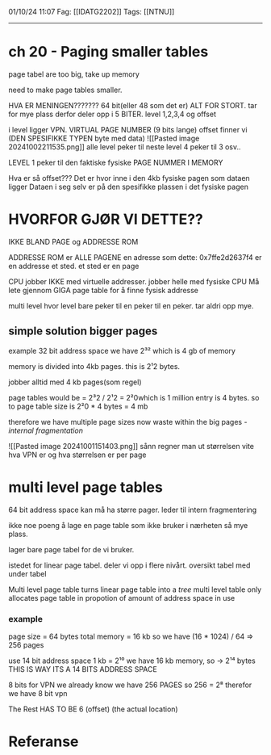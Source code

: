 01/10/24 11:07
Fag: [[IDATG2202]]
Tags: [[NTNU]]
___

# ch 20 - Paging smaller tables
page tabel are too big, take up memory

need to make page tables smaller.


HVA ER MENINGEN???????
64 bit(eller 48 som det er) ALT FOR STORT. tar for mye plass
derfor deler opp i 5 BITER. level 1,2,3,4 og offset

i level ligger VPN. VIRTUAL PAGE NUMBER (9 bits lange)
offset finner vi (DEN SPESIFIKKE TYPEN byte med data)
![[Pasted image 20241002211535.png]]
alle level peker til neste level 4 peker til 3 osv..

LEVEL 1 peker til den faktiske fysiske PAGE NUMMER I MEMORY

Hva er så offset???
Det er hvor inne i den 4kb fysiske pagen som dataen ligger
Dataen i seg selv er på den spesifikke plassen i det fysiske pagen

# HVORFOR GJØR VI DETTE??
IKKE BLAND PAGE og ADDRESSE ROM

ADDRESSE ROM er ALLE PAGENE
en adresse som dette: 0x7ffe2d2637f4
er en addresse et sted. et sted er en page

CPU jobber IKKE med virtuelle addresser. jobber helle med fysiske
CPU Må lete gjennom GIGA page table for å finne fysisk addresse

multi level hvor level bare peker til en peker til en peker.
tar aldri opp mye.


## simple solution bigger pages
example 32 bit address space
we have 2³² which is 4 gb of memory

memory is divided into 4kb pages. this is 2¹2 bytes.

jobber alltid med 4 kb pages(som regel)

page tables would be = 2³2 / 2¹2 = 2²0which is 1 million  entry is 4 bytes. so to page table size is 2²0 * 4 bytes = 4 mb

therefore we have multiple page sizes
now waste within the big  pages - *internal fragmentation*

![[Pasted image 20241001151403.png]]
sånn regner man ut størrelsen
vite hva VPN er og hva størrelsen er per page


# multi level page tables
64 bit address space kan må ha større pager. leder til intern fragmentering

ikke noe poeng å lage en page table som ikke bruker i nærheten så mye plass.

lager bare page tabel for de vi bruker.

istedet for linear page tabel. deler vi opp i flere nivårt. oversikt tabel med under tabel


Multi level page table turns linear page table into a *tree*
multi level table only allocates page table in propotion of amount of address space in use

### example
page size = 64 bytes
total memory = 16 kb
so we have (16 * 1024) / 64 => 256 pages

use 14 bit address space
1 kb = 2¹⁰
we have 16 kb memory, so -> 2¹⁴ bytes
THIS IS WAY ITS A 14 BITS ADDRESS SPACE

8 bits for VPN
we already know we have 256 PAGES so 256 = 2⁸
therefor we have 8 bit vpn

The Rest HAS TO BE 6 (offset) (the actual location)



# Referanse
